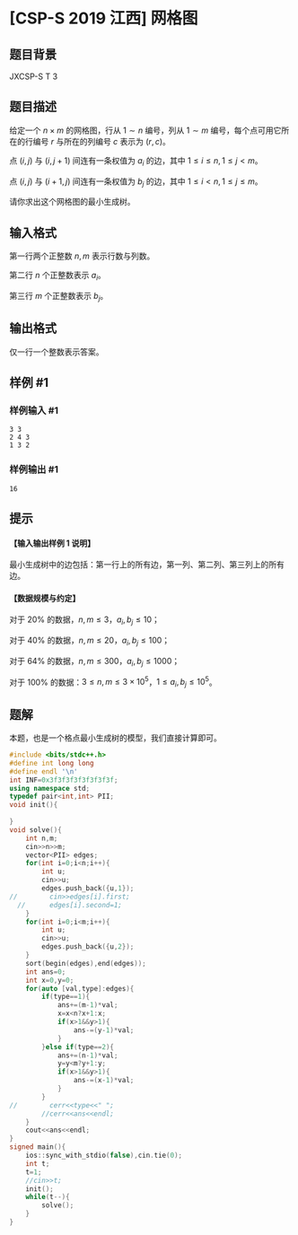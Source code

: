 # [CSP-S 2019 江西] 网格图

## 题目背景

JXCSP-S T 3

## 题目描述

给定一个 $n\times m$ 的网格图，行从 $1\sim n$ 编号，列从 $1\sim m$ 编号，每个点可用它所在的行编号 $r$ 与所在的列编号 $c$ 表示为 $(r, c)$。

点 $(i,j)$ 与 $(i,j+1)$ 间连有一条权值为 $a_i$ 的边，其中 $1\le i\le n, 1\le j<m$。

点 $(i, j)$ 与 $(i+1,j)$ 间连有一条权值为 $b_j$ 的边，其中 $1\le i< n, 1\le j \le m$。

请你求出这个网格图的最小生成树。

## 输入格式

第一行两个正整数 $n, m$ 表示行数与列数。

第二行 $n$ 个正整数表示 $a_i$。

第三行 $m$ 个正整数表示 $b_j$。

## 输出格式

仅一行一个整数表示答案。

## 样例 #1

### 样例输入 #1

```
3 3
2 4 3
1 3 2
```

### 样例输出 #1

```
16
```

## 提示

#### 【输入输出样例 1 说明】
最小生成树中的边包括：第一行上的所有边，第一列、第二列、第三列上的所有边。

#### 【数据规模与约定】

对于 $20\%$ 的数据，$n, m\le 3$，$a_i, b_j \le 10$；

对于 $40\%$ 的数据，$n, m\le 20$，$a_i, b_j\le 100$；

对于 $64\%$ 的数据，$n, m\le 300$，$a_i, b_j\le 1000$；

对于 $100\%$ 的数据：$3\le n, m \le 3\times 10^5$，$1 \le a_i, b_j\le 10^5$。

## 题解
本题，也是一个格点最小生成树的模型，我们直接计算即可。
```cpp
#include <bits/stdc++.h>
#define int long long
#define endl '\n'
int INF=0x3f3f3f3f3f3f3f3f;
using namespace std;
typedef pair<int,int> PII;
void init(){
    
}
void solve(){
    int n,m;
    cin>>n>>m;  
    vector<PII> edges;
    for(int i=0;i<n;i++){
        int u;
        cin>>u;
        edges.push_back({u,1});
//        cin>>edges[i].first;
  //      edges[i].second=1;
    } 
    for(int i=0;i<m;i++){
        int u;
        cin>>u;
        edges.push_back({u,2});
    }
    sort(begin(edges),end(edges));
    int ans=0;
    int x=0,y=0;
    for(auto [val,type]:edges){
        if(type==1){
            ans+=(m-1)*val;
            x=x<n?x+1:x;
            if(x>1&&y>1){
                ans-=(y-1)*val;
            }
        }else if(type==2){
            ans+=(n-1)*val;
            y=y<m?y+1:y;
            if(x>1&&y>1){
                ans-=(x-1)*val;
            }
        }
//        cerr<<type<<" ";
        //cerr<<ans<<endl;
    }
    cout<<ans<<endl;
}
signed main(){
    ios::sync_with_stdio(false),cin.tie(0);
    int t;
    t=1;
    //cin>>t;
    init();
    while(t--){
        solve();
    }
}
```